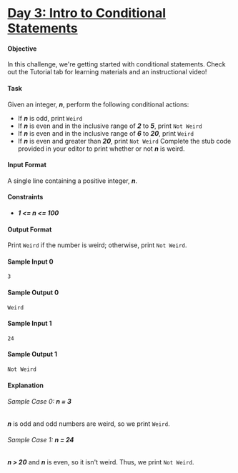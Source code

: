# [Day 3: Intro to Conditional Statements](https://www.hackerrank.com/challenges/30-conditional-statements)

#### Objective
In this challenge, we're getting started with conditional statements. Check out the Tutorial tab for learning materials and an instructional video!

#### Task
Given an integer, __*n*__, perform the following conditional actions:

* If __*n*__ is odd, print `Weird`
* If __*n*__ is even and in the inclusive range of __*2*__ to __*5*__, print `Not Weird`
* If __*n*__ is even and in the inclusive range of __*6*__ to __*20*__, print `Weird`
* If __*n*__ is even and greater than __*20*__, print `Not Weird`
Complete the stub code provided in your editor to print whether or not __*n*__ is weird.

#### Input Format
A single line containing a positive integer, __*n*__.

#### Constraints
* __*1 <= n <= 100*__

#### Output Format

Print `Weird` if the number is weird; otherwise, print `Not Weird`.

#### Sample Input 0
```
3
```

#### Sample Output 0
```
Weird
```

#### Sample Input 1
```
24
```

#### Sample Output 1
```
Not Weird
```

#### Explanation

###### Sample Case 0: __*n = 3*__
__*n*__ is odd and odd numbers are weird, so we print `Weird`.

###### Sample Case 1: __*n = 24*__
__*n > 20*__ and __*n*__ is even, so it isn't weird. Thus, we print `Not Weird`.
